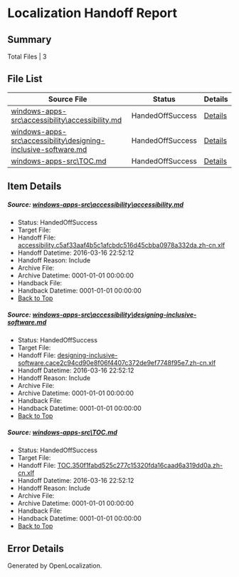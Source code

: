 # <a name='report-top'></a> Localization Handoff Report

## Summary
 Total Files | 3

## File List
 Source File | Status | Details 
 ----------- | ------ | ------- 
 [windows-apps-src\accessibility\accessibility.md](https://github.com/Microsoft/windows-apps/blob/fdae910c94b29f7aa9f02d436836cada8ad2474b/windows-apps-src/accessibility/accessibility.md) | HandedOffSuccess | [Details](#4aac60e92317fab8f6fd6646ea21bada37fd4b809)
 [windows-apps-src\accessibility\designing-inclusive-software.md](https://github.com/Microsoft/windows-apps/blob/fdae910c94b29f7aa9f02d436836cada8ad2474b/windows-apps-src/accessibility/designing-inclusive-software.md) | HandedOffSuccess | [Details](#4f472617f767a2e5a69d16825dc26ad8c13cbc4214)
 [windows-apps-src\TOC.md](https://github.com/Microsoft/windows-apps/blob/fdae910c94b29f7aa9f02d436836cada8ad2474b/windows-apps-src/TOC.md) | HandedOffSuccess | [Details](#536f4affb27226fb3614872cea88079e15b3259a3420)

## Item Details
##### <a name='4aac60e92317fab8f6fd6646ea21bada37fd4b809'></a> Source: [windows-apps-src\accessibility\accessibility.md](https://github.com/Microsoft/windows-apps/blob/fdae910c94b29f7aa9f02d436836cada8ad2474b/windows-apps-src/accessibility/accessibility.md)
* Status: HandedOffSuccess
* Target File: 
* Handoff File: [accessibility.c5af33aaf4b5c1afcbdc516d45cbba0978a332da.zh-cn.xlf](https://github.com/Microsoft/WDG.handoff/blob/296ecf107bdbde5e99d242d3166b2f45941d983a/ol-handoff/Microsoft/windows-apps.zh-cn/master/accessibility.c5af33aaf4b5c1afcbdc516d45cbba0978a332da.zh-cn.xlf)
* Handoff Datetime: 2016-03-16 22:52:12
* Handoff Reason: Include
* Archive File: 
* Archive Datetime: 0001-01-01 00:00:00
* Handback File: 
* Handback Datetime: 0001-01-01 00:00:00
* [Back to Top](#report-top)

##### <a name='4f472617f767a2e5a69d16825dc26ad8c13cbc4214'></a> Source: [windows-apps-src\accessibility\designing-inclusive-software.md](https://github.com/Microsoft/windows-apps/blob/fdae910c94b29f7aa9f02d436836cada8ad2474b/windows-apps-src/accessibility/designing-inclusive-software.md)
* Status: HandedOffSuccess
* Target File: 
* Handoff File: [designing-inclusive-software.cace2c94cd90e8f06f4407c372de9ef7748f95e7.zh-cn.xlf](https://github.com/Microsoft/WDG.handoff/blob/296ecf107bdbde5e99d242d3166b2f45941d983a/ol-handoff/Microsoft/windows-apps.zh-cn/master/designing-inclusive-software.cace2c94cd90e8f06f4407c372de9ef7748f95e7.zh-cn.xlf)
* Handoff Datetime: 2016-03-16 22:52:12
* Handoff Reason: Include
* Archive File: 
* Archive Datetime: 0001-01-01 00:00:00
* Handback File: 
* Handback Datetime: 0001-01-01 00:00:00
* [Back to Top](#report-top)

##### <a name='536f4affb27226fb3614872cea88079e15b3259a3420'></a> Source: [windows-apps-src\TOC.md](https://github.com/Microsoft/windows-apps/blob/fdae910c94b29f7aa9f02d436836cada8ad2474b/windows-apps-src/TOC.md)
* Status: HandedOffSuccess
* Target File: 
* Handoff File: [TOC.350f1fabd525c277c15320fda16caad6a319dd0a.zh-cn.xlf](https://github.com/Microsoft/WDG.handoff/blob/296ecf107bdbde5e99d242d3166b2f45941d983a/ol-handoff/Microsoft/windows-apps.zh-cn/master/TOC.350f1fabd525c277c15320fda16caad6a319dd0a.zh-cn.xlf)
* Handoff Datetime: 2016-03-16 22:52:12
* Handoff Reason: Include
* Archive File: 
* Archive Datetime: 0001-01-01 00:00:00
* Handback File: 
* Handback Datetime: 0001-01-01 00:00:00
* [Back to Top](#report-top)


## Error Details

Generated by OpenLocalization.
